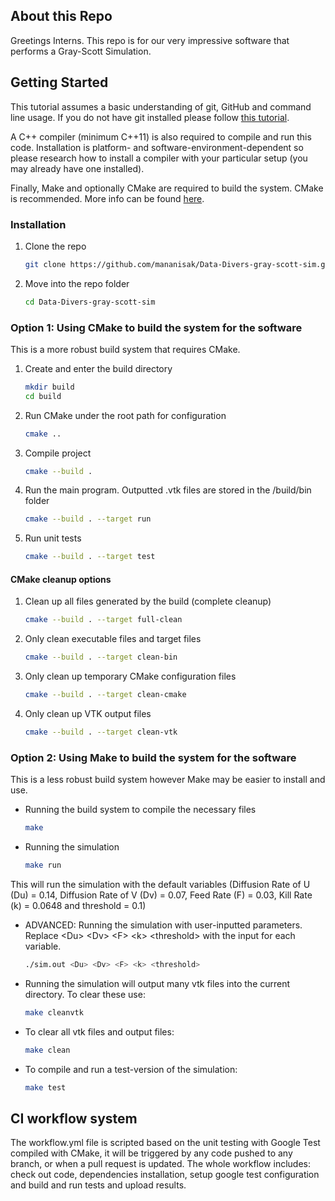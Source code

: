 ## About this Repo

Greetings Interns. This repo is for our very impressive software that performs a Gray-Scott Simulation.

## Getting Started

This tutorial assumes a basic understanding of git, GitHub and command line usage. If you do not have git installed please follow <a href="https://git-scm.com/book/en/v2/Getting-Started-Installing-Git">this tutorial</a>.

A C++ compiler (minimum C++11) is also required to compile and run this code. Installation is platform- and software-environment-dependent so please research how to install a compiler with your particular setup (you may already have one installed).

Finally, Make and optionally CMake are required to build the system. CMake is recommended. More info can be found <a href="https://cmake.org/download/">here</a>.

### Installation

1. Clone the repo
   ```sh
   git clone https://github.com/mananisak/Data-Divers-gray-scott-sim.git
   ```
2. Move into the repo folder
   ```sh
   cd Data-Divers-gray-scott-sim
   ```

### Option 1: Using CMake to build the system for the software
This is a more robust build system that requires CMake.
1. Create and enter the build directory
   ```sh
   mkdir build
   cd build
   ```
2. Run CMake under the root path for configuration
   ```sh
   cmake ..
   ```
3. Compile project
   ```sh
   cmake --build .
   ```
4. Run the main program. Outputted .vtk files are stored in the /build/bin folder
   ```sh
   cmake --build . --target run
   ```
5. Run unit tests
   ```sh
   cmake --build . --target test
   ```
#### CMake cleanup options
1. Clean up all files generated by the build (complete cleanup)
   ```sh
   cmake --build . --target full-clean
   ```
2. Only clean executable files and target files
   ```sh
   cmake --build . --target clean-bin
   ```
3. Only clean up temporary CMake configuration files
   ```sh
   cmake --build . --target clean-cmake
   ```
4. Only clean up VTK output files
   ```sh
   cmake --build . --target clean-vtk
   ```

### Option 2: Using Make to build the system for the software
This is a less robust build system however Make may be easier to install and use.
* Running the build system to compile the necessary files
   ```sh
   make
   ```
* Running the simulation
   ```sh
   make run
   ```
This will run the simulation with the default variables (Diffusion Rate of U (Du) = 0.14, Diffusion Rate of V (Dv) = 0.07, Feed Rate (F) = 0.03, Kill Rate (k) = 0.0648 and threshold = 0.1)

* ADVANCED: Running the simulation with user-inputted parameters. Replace \<Du\> \<Dv\> \<F\> \<k\> \<threshold\> with the input for each variable.
   ```sh
   ./sim.out <Du> <Dv> <F> <k> <threshold>
   ```
* Running the simulation will output many vtk files into the current directory. To clear these use:
   ```sh
   make cleanvtk
   ```
* To clear all vtk files and output files:
   ```sh
   make clean
   ```
* To compile and run a test-version of the simulation:
   ```sh
   make test
   ```

## CI workflow system

The workflow.yml file is scripted based on the unit testing with Google Test compiled with CMake, it will be triggered by any code pushed to any branch, or when a pull request is updated. The whole workflow includes: check out code, dependencies installation, setup google test configuration and build and run tests and upload results.
